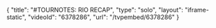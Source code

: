{
    "title": "#TOURNOTES: RIO RECAP",
    "type": "solo",
    "layout": "iframe-static",
    "videoId": "6378286",
    "url": "\/tvpembed\/6378286"
}